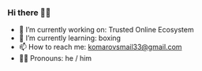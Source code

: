 ### Hi there 👋🏻

- 🔭 I’m currently working on: Trusted Online Ecosystem
- 🌱 I’m currently learning: boxing
- 📫 How to reach me: komarovsmail33@gmail.com
- 🧔🏻‍ Pronouns: he / him
